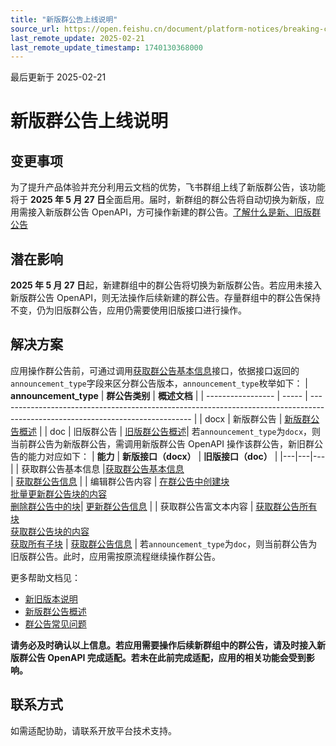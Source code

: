 ```yaml
---
title: "新版群公告上线说明"
source_url: https://open.feishu.cn/document/platform-notices/breaking-change/launching-the-upgraded-group-announcement
last_remote_update: 2025-02-21
last_remote_update_timestamp: 1740130368000
---
```

最后更新于 2025-02-21

# 新版群公告上线说明

## 变更事项

为了提升产品体验并充分利用云文档的优势，飞书群组上线了新版群公告，该功能将于 **2025 年 5 月 27 日**全面启用。届时，新群组的群公告将自动切换为新版，应用需接入新版群公告 OpenAPI，方可操作新建的群公告。[了解什么是新、旧版群公告](https://open.feishu.cn/document/uAjLw4CM/ukTMukTMukTM/group/upgraded-group-announcement/group-announcement-version-changes)

## 潜在影响

**2025 年 5 月 27 日**起，新建群组中的群公告将切换为新版群公告。若应用未接入新版群公告 OpenAPI，则无法操作后续新建的群公告。存量群组中的群公告保持不变，仍为旧版群公告，应用仍需要使用旧版接口进行操作。

## 解决方案

应用操作群公告前，可通过调用[获取群公告基本信息](https://open.feishu.cn/document/ukTMukTMukTM/uUDN04SN0QjL1QDN/document-docx/docx-v1/chat-announcement/get)接口，依据接口返回的`announcement_type`字段来区分群公告版本，`announcement_type`枚举如下：
| **announcement_type** | **群公告类别** | **概述文档**                                                                                                                           |
| ----------------- | ----- | ------------------------------------------------------------------------------------------------------------------------------ |
| docx              | 新版群公告 | [新版群公告概述](https://open.feishu.cn/document/uAjLw4CM/ukTMukTMukTM/group/upgraded-group-announcement/group-announcement-overview) |
| doc               | 旧版群公告 | [旧版群公告概述](https://open.feishu.cn/document/uAjLw4CM/ukTMukTMukTM/im-v1/chat/chat-announcement/intro)|
若`announcement_type`为`docx`，则当前群公告为新版群公告，需调用新版群公告 OpenAPI 操作该群公告，新旧群公告的能力对应如下：
| **能力** | **新版接口（docx）** | **旧版接口（doc）** |
|---|---|---|
| 获取群公告基本信息 |[获取群公告基本信息](https://open.feishu.cn/document/ukTMukTMukTM/uUDN04SN0QjL1QDN/document-docx/docx-v1/chat-announcement/get)<br>| [获取群公告信息](https://open.feishu.cn/document/uAjLw4CM/ukTMukTMukTM/reference/im-v1/chat-announcement/get)  |
| 编辑群公告内容 | [在群公告中创建块](https://open.feishu.cn/document/ukTMukTMukTM/uUDN04SN0QjL1QDN/document-docx/docx-v1/chat-announcement-block-children/create) <br> [批量更新群公告块的内容](https://open.feishu.cn/document/ukTMukTMukTM/uUDN04SN0QjL1QDN/document-docx/docx-v1/chat-announcement-block/batch_update) <br> [删除群公告中的块](https://open.feishu.cn/document/ukTMukTMukTM/uUDN04SN0QjL1QDN/document-docx/docx-v1/chat-announcement-block-children/batch_delete)| [更新群公告信息](https://open.feishu.cn/document/uAjLw4CM/ukTMukTMukTM/reference/im-v1/chat-announcement/patch) |
| 获取群公告富文本内容 | [获取群公告所有块](https://open.feishu.cn/document/ukTMukTMukTM/uUDN04SN0QjL1QDN/document-docx/docx-v1/chat-announcement-block/list)<br>[获取群公告块的内容](https://open.feishu.cn/document/ukTMukTMukTM/uUDN04SN0QjL1QDN/document-docx/docx-v1/chat-announcement-block/get)<br>[获取所有子块](https://open.feishu.cn/document/ukTMukTMukTM/uUDN04SN0QjL1QDN/document-docx/docx-v1/chat-announcement-block-children/get) | [获取群公告信息](https://open.feishu.cn/document/uAjLw4CM/ukTMukTMukTM/reference/im-v1/chat-announcement/get) |
若`announcement_type`为`doc`，则当前群公告为旧版群公告。此时，应用需按原流程继续操作群公告。

更多帮助文档见：
- [新旧版本说明](https://open.feishu.cn/document/uAjLw4CM/ukTMukTMukTM/group/upgraded-group-announcement/group-announcement-version-changes)
- [新版群公告概述](https://open.feishu.cn/document/uAjLw4CM/ukTMukTMukTM/group/upgraded-group-announcement/group-announcement-overview)
- [群公告常见问题](https://open.feishu.cn/document/uAjLw4CM/ukTMukTMukTM/group/upgraded-group-announcement/group-announcement-faqs)

**请务必及时确认以上信息。若应用需要操作后续新群组中的群公告，请及时接入新版群公告 OpenAPI 完成适配。若未在此前完成适配，应用的相关功能会受到影响。**

## 联系方式

如需适配协助，请联系开放平台技术支持。
